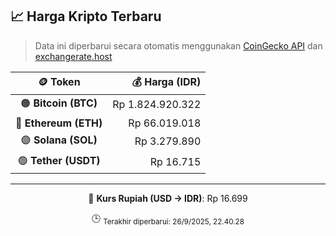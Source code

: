 

<!-- HARGA_KRIPTO -->
## 📈 Harga Kripto Terbaru

> Data ini diperbarui secara otomatis menggunakan [CoinGecko API](https://www.coingecko.com/) dan [exchangerate.host](https://exchangerate.host/)

<div align="center">

| 🪙 Token | 💰 Harga (IDR) |
|:------:|---------------:|
| 🟠 **Bitcoin (BTC)**   | Rp 1.824.920.322 |
| 🔵 **Ethereum (ETH)**  | Rp 66.019.018 |
| 🟣 **Solana (SOL)**    | Rp 3.279.890 |
| 🟢 **Tether (USDT)**   | Rp 16.715 |

---

💱 **Kurs Rupiah (USD → IDR)**: Rp 16.699

🕒 <sub>Terakhir diperbarui: 26/9/2025, 22.40.28</sub>

</div>
<!-- /HARGA_KRIPTO -->